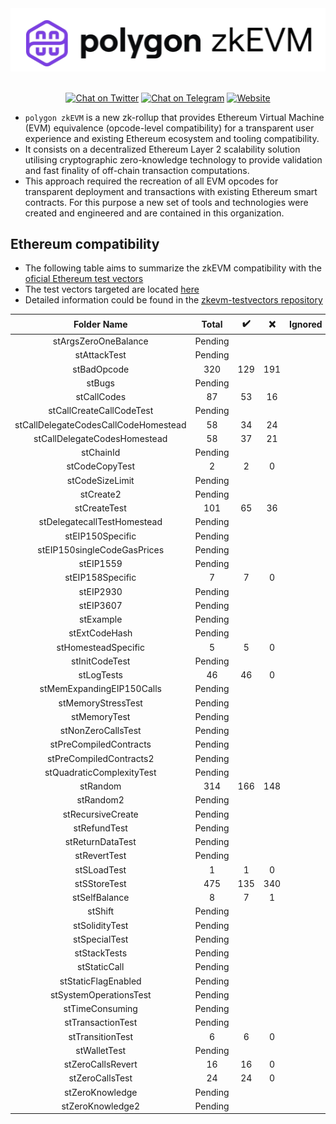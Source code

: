 <div align="center">
<img src="https://github.com/0xPolygonHermez/.github/blob/master/profile/Polygon_zkevm.png" width="600"/>
</div>
<br />
<div align="center">

[![Chat on Twitter][ico-twitter]][link-twitter]
[![Chat on Telegram][ico-telegram]][link-telegram]
[![Website][ico-website]][link-website]

</div>

[ico-twitter]: https://img.shields.io/twitter/url?label=polygonZkEVM&style=social&url=https%3A%2F%2Ftwitter.com%2F0xpolygonhermez
[ico-telegram]: https://img.shields.io/badge/telegram-telegram-black
[ico-website]: https://img.shields.io/static/v1?label=docs&message=polygonZkEVM&color=7B3FE4

[link-twitter]: https://twitter.com/0xpolygonhermez
[link-telegram]: https://t.me/polygonhermezchat
[link-website]: https://docs.hermez.io/


- `polygon zkEVM` is a new zk-rollup that provides Ethereum Virtual Machine (EVM) equivalence (opcode-level compatibility) for a transparent user experience and existing Ethereum ecosystem and tooling compatibility.
- It consists on a decentralized Ethereum Layer 2 scalability solution utilising cryptographic zero-knowledge technology to provide validation and fast finality of off-chain transaction computations.
- This approach required the recreation of all EVM opcodes for transparent deployment and transactions with existing Ethereum smart contracts. For this purpose a new set of tools and technologies were created and engineered and are contained in this organization.

## Ethereum compatibility
- The following table aims to summarize the zkEVM compatibility with the [oficial Ethereum test vectors](https://github.com/ethereum/tests)
- The test vectors targeted are located [here](https://github.com/ethereum/tests/tree/develop/BlockchainTests/GeneralStateTests)
- Detailed information could be found in the [zkevm-testvectors repository](https://github.com/0xPolygonHermez/zkevm-testvectors)

|             Folder Name              |  Total  | :heavy_check_mark: | :x: | Ignored | Coverage |
|:------------------------------------:|:-------:|:------------------:|:---:|:-------:|:--------:|
|         stArgsZeroOneBalance         | Pending |                    |     |         |          |
|             stAttackTest             | Pending |                    |     |         |          |
|             stBadOpcode              | 320 |    129                |  191   |         |    40%      |
|                stBugs                | Pending |                    |     |         |          |
|             stCallCodes              | 87 |        53            |  16   |         |      61%    |
|       stCallCreateCallCodeTest       | Pending |                    |     |         |          |
| stCallDelegateCodesCallCodeHomestead | 58 |     34               |  24   |         |     59%     |
|     stCallDelegateCodesHomestead     | 58 |     37               |  21   |         |     64%     |
|              stChainId               | Pending |                    |     |         |          |
|            stCodeCopyTest            | 2 |       2             |  0   |         |   100%       |
|           stCodeSizeLimit            | Pending |                    |     |         |          |
|              stCreate2               | Pending |                    |     |         |          |
|             stCreateTest             | 101 |     65               |  36   |         |    64%      |
|     stDelegatecallTestHomestead      | Pending |                    |     |         |          |
|           stEIP150Specific           | Pending |                    |     |         |          |
|     stEIP150singleCodeGasPrices      | Pending |                    |     |         |          |
|              stEIP1559               | Pending |                    |     |         |          |
|           stEIP158Specific           | 7 |         7           |  0   |         |     100%     |
|              stEIP2930               | Pending |                    |     |         |          |
|              stEIP3607               | Pending |                    |     |         |          |
|              stExample               | Pending |                    |     |         |          |
|            stExtCodeHash             | Pending |                    |     |         |          |
|         stHomesteadSpecific          | 5 |       5             |  0   |         |     100%     |
|            stInitCodeTest            | Pending |                    |     |         |          |
|              stLogTests              | 46 |      46              |  0   |         |   100%       |
|      stMemExpandingEIP150Calls       | Pending |                    |     |         |          |
|          stMemoryStressTest          | Pending |                    |     |         |          |
|             stMemoryTest             | Pending |                    |     |         |          |
|          stNonZeroCallsTest          | Pending |                    |     |         |          |
|        stPreCompiledContracts        | Pending |                    |     |         |          |
|       stPreCompiledContracts2        | Pending |                    |     |         |          |
|      stQuadraticComplexityTest       | Pending |                    |     |         |          |
|               stRandom               | 314 |       166             |  148   |         |    53%      |
|              stRandom2               | Pending |                    |     |         |          |
|          stRecursiveCreate           | Pending |                    |     |         |          |
|             stRefundTest             | Pending |                    |     |         |          |
|           stReturnDataTest           | Pending |                    |     |         |          |
|             stRevertTest             | Pending |                    |     |         |          |
|             stSLoadTest              | 1 |      1              |  0   |         |    100%      |
|             stSStoreTest             | 475 |      135              |   340  |         |   28%       |
|            stSelfBalance             | 8 |        7            |  1   |         |     88%     |
|               stShift                | Pending |                    |     |         |          |
|            stSolidityTest            | Pending |                    |     |         |          |
|            stSpecialTest             | Pending |                    |     |         |          |
|             stStackTests             | Pending |                    |     |         |          |
|             stStaticCall             | Pending |                    |     |         |          |
|         stStaticFlagEnabled          | Pending |                    |     |         |          |
|        stSystemOperationsTest        | Pending |                    |     |         |          |
|           stTimeConsuming            | Pending |                    |     |         |          |
|          stTransactionTest           | Pending |                    |     |         |          |
|           stTransitionTest           | 6 |        6            |  0   |         |    100%      |
|             stWalletTest             | Pending |                    |     |         |          |
|          stZeroCallsRevert           | 16 |       16             |  0   |         |   100%       |
|           stZeroCallsTest            | 24 |       24             |  0   |         |   100%       |
|           stZeroKnowledge            | Pending |                    |     |         |          |
|           stZeroKnowledge2           | Pending |                    |     |         |          |
